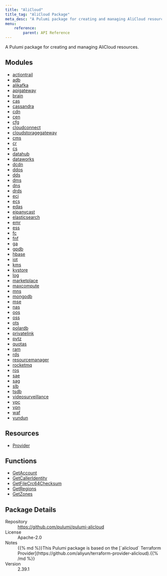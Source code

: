 ```yaml
---
title: "AliCloud"
title_tag: "AliCloud Package"
meta_desc: "A Pulumi package for creating and managing AliCloud resources."
menu:
    reference:
        parent: API Reference
---
```


<!-- WARNING: this file was generated by Pulumi Docs Generator. -->
<!-- Do not edit by hand unless you're certain you know what you are doing! -->

A Pulumi package for creating and managing AliCloud resources.

<h2 id="modules">Modules</h2>
<ul class="api">
    <li><a href="actiontrail/" title="actiontrail"><span class="symbol module"></span>actiontrail</a></li>
    <li><a href="adb/" title="adb"><span class="symbol module"></span>adb</a></li>
    <li><a href="alikafka/" title="alikafka"><span class="symbol module"></span>alikafka</a></li>
    <li><a href="apigateway/" title="apigateway"><span class="symbol module"></span>apigateway</a></li>
    <li><a href="brain/" title="brain"><span class="symbol module"></span>brain</a></li>
    <li><a href="cas/" title="cas"><span class="symbol module"></span>cas</a></li>
    <li><a href="cassandra/" title="cassandra"><span class="symbol module"></span>cassandra</a></li>
    <li><a href="cdn/" title="cdn"><span class="symbol module"></span>cdn</a></li>
    <li><a href="cen/" title="cen"><span class="symbol module"></span>cen</a></li>
    <li><a href="cfg/" title="cfg"><span class="symbol module"></span>cfg</a></li>
    <li><a href="cloudconnect/" title="cloudconnect"><span class="symbol module"></span>cloudconnect</a></li>
    <li><a href="cloudstoragegateway/" title="cloudstoragegateway"><span class="symbol module"></span>cloudstoragegateway</a></li>
    <li><a href="cms/" title="cms"><span class="symbol module"></span>cms</a></li>
    <li><a href="cr/" title="cr"><span class="symbol module"></span>cr</a></li>
    <li><a href="cs/" title="cs"><span class="symbol module"></span>cs</a></li>
    <li><a href="datahub/" title="datahub"><span class="symbol module"></span>datahub</a></li>
    <li><a href="dataworks/" title="dataworks"><span class="symbol module"></span>dataworks</a></li>
    <li><a href="dcdn/" title="dcdn"><span class="symbol module"></span>dcdn</a></li>
    <li><a href="ddos/" title="ddos"><span class="symbol module"></span>ddos</a></li>
    <li><a href="dds/" title="dds"><span class="symbol module"></span>dds</a></li>
    <li><a href="dms/" title="dms"><span class="symbol module"></span>dms</a></li>
    <li><a href="dns/" title="dns"><span class="symbol module"></span>dns</a></li>
    <li><a href="drds/" title="drds"><span class="symbol module"></span>drds</a></li>
    <li><a href="eci/" title="eci"><span class="symbol module"></span>eci</a></li>
    <li><a href="ecs/" title="ecs"><span class="symbol module"></span>ecs</a></li>
    <li><a href="edas/" title="edas"><span class="symbol module"></span>edas</a></li>
    <li><a href="eipanycast/" title="eipanycast"><span class="symbol module"></span>eipanycast</a></li>
    <li><a href="elasticsearch/" title="elasticsearch"><span class="symbol module"></span>elasticsearch</a></li>
    <li><a href="emr/" title="emr"><span class="symbol module"></span>emr</a></li>
    <li><a href="ess/" title="ess"><span class="symbol module"></span>ess</a></li>
    <li><a href="fc/" title="fc"><span class="symbol module"></span>fc</a></li>
    <li><a href="fnf/" title="fnf"><span class="symbol module"></span>fnf</a></li>
    <li><a href="ga/" title="ga"><span class="symbol module"></span>ga</a></li>
    <li><a href="gpdb/" title="gpdb"><span class="symbol module"></span>gpdb</a></li>
    <li><a href="hbase/" title="hbase"><span class="symbol module"></span>hbase</a></li>
    <li><a href="iot/" title="iot"><span class="symbol module"></span>iot</a></li>
    <li><a href="kms/" title="kms"><span class="symbol module"></span>kms</a></li>
    <li><a href="kvstore/" title="kvstore"><span class="symbol module"></span>kvstore</a></li>
    <li><a href="log/" title="log"><span class="symbol module"></span>log</a></li>
    <li><a href="marketplace/" title="marketplace"><span class="symbol module"></span>marketplace</a></li>
    <li><a href="maxcompute/" title="maxcompute"><span class="symbol module"></span>maxcompute</a></li>
    <li><a href="mns/" title="mns"><span class="symbol module"></span>mns</a></li>
    <li><a href="mongodb/" title="mongodb"><span class="symbol module"></span>mongodb</a></li>
    <li><a href="mse/" title="mse"><span class="symbol module"></span>mse</a></li>
    <li><a href="nas/" title="nas"><span class="symbol module"></span>nas</a></li>
    <li><a href="oos/" title="oos"><span class="symbol module"></span>oos</a></li>
    <li><a href="oss/" title="oss"><span class="symbol module"></span>oss</a></li>
    <li><a href="ots/" title="ots"><span class="symbol module"></span>ots</a></li>
    <li><a href="polardb/" title="polardb"><span class="symbol module"></span>polardb</a></li>
    <li><a href="privatelink/" title="privatelink"><span class="symbol module"></span>privatelink</a></li>
    <li><a href="pvtz/" title="pvtz"><span class="symbol module"></span>pvtz</a></li>
    <li><a href="quotas/" title="quotas"><span class="symbol module"></span>quotas</a></li>
    <li><a href="ram/" title="ram"><span class="symbol module"></span>ram</a></li>
    <li><a href="rds/" title="rds"><span class="symbol module"></span>rds</a></li>
    <li><a href="resourcemanager/" title="resourcemanager"><span class="symbol module"></span>resourcemanager</a></li>
    <li><a href="rocketmq/" title="rocketmq"><span class="symbol module"></span>rocketmq</a></li>
    <li><a href="ros/" title="ros"><span class="symbol module"></span>ros</a></li>
    <li><a href="sae/" title="sae"><span class="symbol module"></span>sae</a></li>
    <li><a href="sag/" title="sag"><span class="symbol module"></span>sag</a></li>
    <li><a href="slb/" title="slb"><span class="symbol module"></span>slb</a></li>
    <li><a href="tsdb/" title="tsdb"><span class="symbol module"></span>tsdb</a></li>
    <li><a href="videosurveillance/" title="videosurveillance"><span class="symbol module"></span>videosurveillance</a></li>
    <li><a href="vpc/" title="vpc"><span class="symbol module"></span>vpc</a></li>
    <li><a href="vpn/" title="vpn"><span class="symbol module"></span>vpn</a></li>
    <li><a href="waf/" title="waf"><span class="symbol module"></span>waf</a></li>
    <li><a href="yundun/" title="yundun"><span class="symbol module"></span>yundun</a></li>
</ul>

<h2 id="resources">Resources</h2>
<ul class="api">
    <li><a href="provider" title="Provider"><span class="symbol resource"></span>Provider</a></li>
</ul>

<h2 id="functions">Functions</h2>
<ul class="api">
    <li><a href="getaccount" title="GetAccount"><span class="symbol function"></span>GetAccount</a></li>
    <li><a href="getcalleridentity" title="GetCallerIdentity"><span class="symbol function"></span>GetCallerIdentity</a></li>
    <li><a href="getfilecrc64checksum" title="GetFileCrc64Checksum"><span class="symbol function"></span>GetFileCrc64Checksum</a></li>
    <li><a href="getregions" title="GetRegions"><span class="symbol function"></span>GetRegions</a></li>
    <li><a href="getzones" title="GetZones"><span class="symbol function"></span>GetZones</a></li>
</ul>

<h2 id="package-details">Package Details</h2>
<dl class="package-details">
	<dt>Repository</dt>
	<dd><a href="https://github.com/pulumi/pulumi-alicloud">https://github.com/pulumi/pulumi-alicloud</a></dd>
	<dt>License</dt>
	<dd>Apache-2.0</dd>
	<dt>Notes</dt>
	<dd>{{% md %}}This Pulumi package is based on the [`alicloud` Terraform Provider](https://github.com/aliyun/terraform-provider-alicloud).{{% /md %}}</dd>
	<dt>Version</dt>
	<dd>2.39.1</dd>
</dl>

